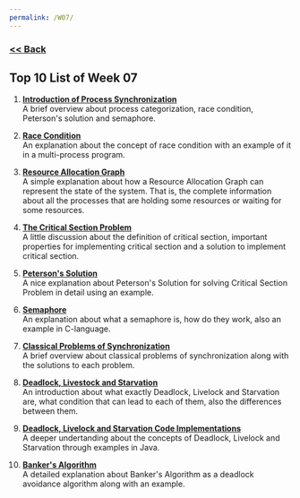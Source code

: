 ```yaml
---
permalink: /W07/
---
```

### [<< Back](../)

## Top 10 List of Week 07
1. **[Introduction of Process Synchronization](https://www.geeksforgeeks.org/introduction-of-process-synchronization/)**<br>
A brief overview about process categorization, race condition, Peterson's solution and semaphore.

2. **[Race Condition](https://www.youtube.com/watch?v=7aF0q7NfwfA)**<br>
An explanation about the concept of race condition with an example of it in a multi-process program.

3. **[Resource Allocation Graph](https://www.youtube.com/watch?v=-VksGXfiK7k)**<br>
A simple explanation about how a Resource Allocation Graph can represent the state of the system. That is, the complete information about all the processes that are holding some resources or waiting for some resources.

4. **[The Critical Section Problem](https://binaryterms.com/critical-section-problem.html)**<br>
A little discussion about the definition of critical section, important properties for implementing critical section and a solution to implement critical section.

5. **[Peterson's Solution](https://www.youtube.com/watch?v=nkm8KZz_eJI)**<br>
A nice explanation about Peterson's Solution for solving Critical Section Problem in detail using an example.

6. **[Semaphore](https://www.youtube.com/watch?v=ukM_zzrIeXs)**<br>
An explanation about what a semaphore is, how do they work, also an example in C-language.

7. **[Classical Problems of Synchronization](https://www.geeksforgeeks.org/classical-problems-of-synchronization-with-semaphore-solution/)**<br>
A brief overview about classical problems of synchronization along with the solutions to each problem.

8. **[Deadlock, Livestock and Starvation](https://www.geeksforgeeks.org/deadlock-starvation-and-livelock/)**<br>
An introduction about what exactly Deadlock, Livelock and Starvation are, what condition that can lead to each of them, also the differences between them.

9. **[Deadlock, Livelock and Starvation Code Implementations](https://www.codejava.net/java-core/concurrency/understanding-deadlock-livelock-and-starvation-with-code-examples-in-java)**<br>
A deeper undertanding about the concepts of Deadlock, Livelock and Starvation through examples in Java.

10. **[Banker's Algorithm](https://www.youtube.com/watch?v=bYFVbzLLxfY)**<br>
A detailed explanation about Banker's Algorithm as a deadlock avoidance algorithm along with an example.
